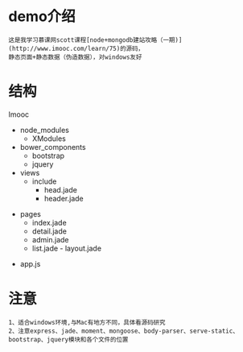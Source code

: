 # demo介绍
    这是我学习慕课网scott课程[node+mongodb建站攻略（一期)](http://www.imooc.com/learn/75)的源码，
    静态页面+静态数据（伪造数据），对windows友好
# 结构
Imooc

  + node_modules
    - XModules
  + bower_components
    - bootstrap
    - jquery
  + views
    - include
      + head.jade
      + header.jade
   - pages
      + index.jade
      + detail.jade
      + admin.jade
      + list.jade
    - layout.jade
  + app.js
        
# 注意
    1、适合windows环境,与Mac有地方不同，具体看源码研究
    2、注意express、jade、moment、mongoose、body-parser、serve-static、bootstrap、jquery模块和各个文件的位置
